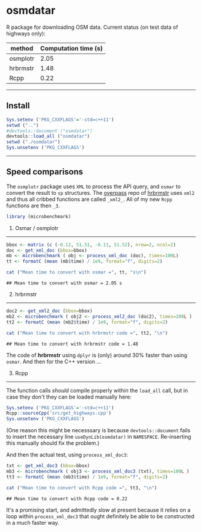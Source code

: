 osmdatar
========

R package for downloading OSM data. Current status (on test data of highways only):

| method   | Computation time (s) |
|----------|----------------------|
| osmplotr | 2.05                 |
| hrbrmstr | 1.48                 |
| Rcpp     | 0.22                 |

------------------------------------------------------------------------

Install
-------

``` r
Sys.setenv ('PKG_CXXFLAGS'='-std=c++11')
setwd ("..")
#devtools::document ("osmdatar")
devtools::load_all ("osmdatar")
setwd ("./osmdatar")
Sys.unsetenv ('PKG_CXXFLAGS')
```

------------------------------------------------------------------------

Speed comparisons
-----------------

The `osmplotr` package uses `XML` to process the API query, and `osmar` to convert the result to `sp` structures. The [overpass](https://github.com/hrbrmstr/overpass/) repo of [hrbrmstr](https://github.com/hrbrmstr) uses `xml2` and thus all cribbed functions are called `_xml2_`. All of my new `Rcpp` functions are then `_3`.

``` r
library (microbenchmark)
```

1. Osmar / osmplotr
-------------------

``` r
bbox <- matrix (c (-0.12, 51.51, -0.11, 51.52), nrow=2, ncol=2) 
doc <- get_xml_doc (bbox=bbox)
mb <- microbenchmark ( obj <- process_xml_doc (doc), times=100L)
tt <- formatC (mean (mb$time) / 1e9, format="f", digits=2)
```

``` r
cat ("Mean time to convert with osmar =", tt, "s\n")
```

    ## Mean time to convert with osmar = 2.05 s

2. hrbrmstr
-----------

``` r
doc2 <- get_xml2_doc (bbox=bbox)
mb2 <- microbenchmark ( obj2 <- process_xml2_doc (doc2), times=100L )
tt2 <- formatC (mean (mb2$time) / 1e9, format="f", digits=2)
```

``` r
cat ("Mean time to convert with hrbrmstr code =", tt2, "\n")
```

    ## Mean time to convert with hrbrmstr code = 1.48

The code of **hrbrmstr** using `dplyr` is (only) around 30% faster than using `osmar`. And then for the C++ version ...

3. Rcpp
-------

The function calls *should* compile properly within the `load_all` call, but in case they don't they can be loaded manually here:

``` r
Sys.setenv ('PKG_CXXFLAGS'='-std=c++11')
Rcpp::sourceCpp('src/get_highways.cpp')
Sys.unsetenv ('PKG_CXXFLAGS')
```

(One reason this might be necesssary is because `devtools::document` fails to insert the necessary line `useDynLib(osmdatar)` in `NAMESPACE`. Re-inserting this manually should fix the problem.)

And then the actual test, using `process_xml_doc3`:

``` r
txt <- get_xml_doc3 (bbox=bbox)
mb3 <- microbenchmark ( obj3 <- process_xml_doc3 (txt), times=100L )
tt3 <- formatC (mean (mb3$time) / 1e9, format="f", digits=2)
```

``` r
cat ("Mean time to convert with Rcpp code =", tt3, "\n")
```

    ## Mean time to convert with Rcpp code = 0.22

It's a promising start, and admittedly slow at present because it relies on a loop within `process_xml_doc3` that ought definitely be able to be constructed in a much faster way.
